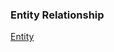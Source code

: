### Entity Relationship

[Entity](https://github.com/DeCaelo/ai-mood/assets/13906612/303db14a-def6-4f0f-be9e-d654b046232b)
